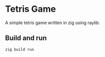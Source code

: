 # Tetris Game

A simple tetris game written in zig using raylib.

## Build and run
```bash
zig build run
```
